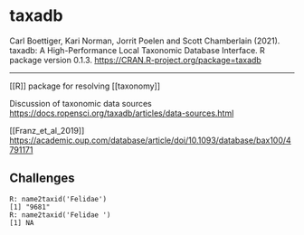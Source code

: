 # taxadb

Carl Boettiger, Kari Norman, Jorrit Poelen and Scott Chamberlain (2021). taxadb: A High-Performance Local Taxonomic Database Interface. R package version 0.1.3. https://CRAN.R-project.org/package=taxadb

---

[[R]] package for resolving [[taxonomy]]

Discussion of taxonomic data sources https://docs.ropensci.org/taxadb/articles/data-sources.html

[[Franz_et_al_2019]] https://academic.oup.com/database/article/doi/10.1093/database/bax100/4791171

## Challenges
```
R: name2taxid('Felidae')
[1] "9681"
R: name2taxid('Felidae ')
[1] NA
```